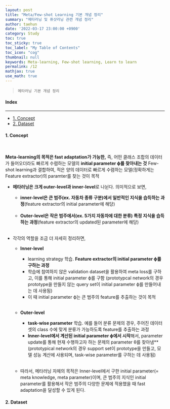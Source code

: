 ```yaml
---
layout: post
title: "Meta/Few-shot Learning 기본 개념 정리"
summary: "메타러닝 및 퓨샷러닝 관련 개념 정리"
author: taehun
date: '2022-03-17 23:00:00 +0900'
category: Study
toc: true
toc_sticky: true
toc_label: "My Table of Contents"
toc_icon: "cog"
thumbnail: null
keywords: Meta-learning, Few-shot learning, Learn to learn
permalink: /12
mathjax: true
use_math: true
---
```


> `메타러닝 기본 개념 정리`

#### Index
---

- [1. Concept](#1-concept)
- [2. Dataset](#2-dataset)


#### **1. Concept**
  
<br>

**Meta-learning의 목적은 fast adaptation가 가능한,** 즉, 어떤 클래스 조합의 데이터가 들어오더라도 빠르게 수렴하는 모델의 **initial parameter ϕ를 찾아내는 것**
Few-shot learning과 결합하여, 적은 양의 데이터로 빠르게 수렴하는 모델(정확하게는 Feature extractor)의 paramter를 찾는 것이 목적

- **메타러닝은 크게 outer-level과 inner-level**로 나뉜다. 의미적으로 보면,
  - **inner-level은 큰 범주(ex. 자동차 종류 구분)에서 일반적인 지식을 습득하는 과정**(feature extractor의 initial parameter에 해당)<br><br>
  - **Outer-level은 작은 범주에서(ex. 5가지 자동차에 대한 분류) 특정 지식을 습득하는 과정**(feature extractor의 updated된 parameter에 해당)<br><br>

- 각각의 역할을 조금 더 자세히 정리하면,
  - **Inner-level**
    - learning strategy 학습. **Feature extractor의 initial parameter ϕ를 구하는 과정**
    - 학습에 참여하지 않은 validation dataset을 활용하여 meta loss를 구하고, 이를 통해 initial parameter ϕ를 구함
      (prototypcal network의 경우 prototype을 만들지 않는 query set이 initial parameter ϕ를 만들어내는 데 사용됨)
    - 이 때 initial parameter ϕ는 큰 범주의 feature를 추출하는 것이 목적<br><br>

  - **Outer-level**
    - **task-wise parameter** 학습. 예를 들어 분류 문제의 경우, 주어진 데이터셋의 class 수에 맞게 분류가 가능하도록 feature를 추출하는 과정
    - **Inner-level에서 계산된 initial parameter ϕ에서 시작**해서, parameter update를 통해 현재 수행하고자 하는 문제의 parameter θ를 찾아냄**
      (prototypical network의 경우 support set이 prototype을 만들고, 모델 성능 계산에 사용되며, task-wise parameter를 구하는 데 사용됨)<br><br>
      
  - 따라서, 메타러닝 자체의 목적은 Inner-level에서 구한 initial parameter(= meta knowledge, meta parameter)이며, 큰 범주의 지식인 initial parameter를 활용해서 작은 범주의 다양한 문제에 적용했을 때 fast adaptation을 달성할 수 있게 된다.


#### **2. Dataset**

<br>
